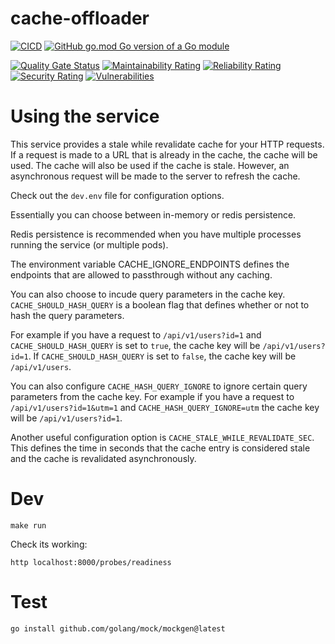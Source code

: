 # cache-offloader
[![CICD](https://github.com/neurocode-io/cache-offloader/actions/workflows/main.yml/badge.svg)](https://github.com/neurocode-io/cache-offloader/actions/workflows/main.yml)
[![GitHub go.mod Go version of a Go module](https://img.shields.io/github/go-mod/go-version/gomods/athens.svg)](https://github.com/gomods/athens)


[![Quality Gate Status](https://sonarcloud.io/api/project_badges/measure?project=neurocode-io_cache-offloader&metric=alert_status)](https://sonarcloud.io/dashboard?id=neurocode-io_cache-offloader)
[![Maintainability Rating](https://sonarcloud.io/api/project_badges/measure?project=neurocode-io_cache-offloader&metric=sqale_rating)](https://sonarcloud.io/dashboard?id=neurocode-io_cache-offloader)
[![Reliability Rating](https://sonarcloud.io/api/project_badges/measure?project=neurocode-io_cache-offloader&metric=reliability_rating)](https://sonarcloud.io/dashboard?id=neurocode-io_cache-offloader)
[![Security Rating](https://sonarcloud.io/api/project_badges/measure?project=neurocode-io_cache-offloader&metric=security_rating)](https://sonarcloud.io/dashboard?id=neurocode-io_cache-offloader)
[![Vulnerabilities](https://sonarcloud.io/api/project_badges/measure?project=neurocode-io_cache-offloader&metric=vulnerabilities)](https://sonarcloud.io/dashboard?id=neurocode-io_cache-offloader)



# Using the service

This service provides a stale while revalidate cache for your HTTP requests. If a request is made to a URL that is already in the cache, the cache will be used. The cache will also be used if the cache is stale. However, an asynchronous request will be made to the server to refresh the cache.

Check out the `dev.env` file for configuration options.

Essentially you can choose between in-memory or redis persistence. 

Redis persistence is recommended when you have multiple processes running the service (or multiple pods).


The environment variable CACHE_IGNORE_ENDPOINTS defines the endpoints that are allowed to passthrough without any caching.

You can also choose to incude query parameters in the cache key. `CACHE_SHOULD_HASH_QUERY` is a boolean flag that defines whether or not to hash the query parameters. 

For example if you have a request to `/api/v1/users?id=1` and `CACHE_SHOULD_HASH_QUERY` is set to `true`, the cache key will be `/api/v1/users?id=1`. If `CACHE_SHOULD_HASH_QUERY` is set to `false`, the cache key will be `/api/v1/users`.

You can also configure `CACHE_HASH_QUERY_IGNORE` to ignore certain query parameters from the cache key. For example if you have a request to `/api/v1/users?id=1&utm=1` and `CACHE_HASH_QUERY_IGNORE=utm` the cache key will be `/api/v1/users?id=1`.


Another useful configuration option is `CACHE_STALE_WHILE_REVALIDATE_SEC`. This defines the time in seconds that the cache entry is considered stale and the cache is revalidated asynchronously.


# Dev

```
make run
```

Check its working:

```
http localhost:8000/probes/readiness
```

# Test

```
go install github.com/golang/mock/mockgen@latest
```
